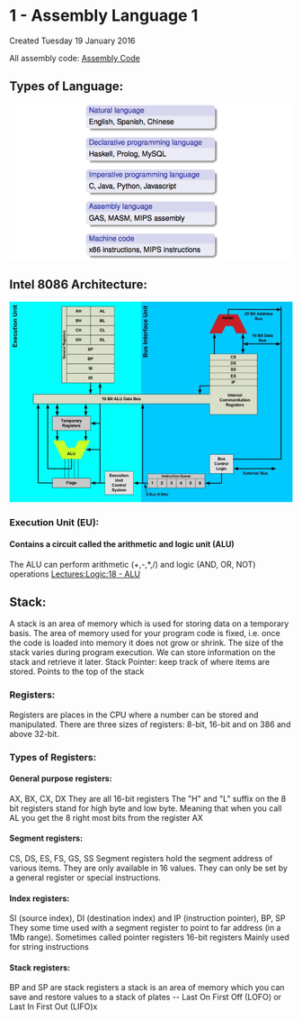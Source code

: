 # 1 - Assembly Language 1
Created Tuesday 19 January 2016


All assembly code: [Assembly Code](../../Assembly_Code.markdown)

Types of Language:
------------------
![](./1_-_Assembly_Language_1/pasted_image.png)

Intel 8086 Architecture:
------------------------
![](./1_-_Assembly_Language_1/pasted_image001.png)


### Execution Unit (EU):

#### Contains a circuit called the arithmetic and logic unit (ALU)
The ALU can perform arithmetic (+,-,*,/) and logic (AND, OR, NOT) operations
[Lectures:Logic:18 - ALU](../Logic/18_-_ALU.markdown)


Stack:
------
A stack is an area of memory which is used for storing data on a temporary basis.
The area of memory used for your program code is fixed, i.e. once the code is loaded into memory it does not grow or shrink. 
The size of the stack varies during program execution. We can store information on the stack and retrieve it later. 
Stack Pointer: keep track of where items are stored. Points to the top of the stack


### Registers:
Registers are places in the CPU where a number can be stored and manipulated. There are three sizes of registers: 8-bit, 16-bit and on 386 and above 32-bit.


### Types of Registers:

#### General purpose registers:
AX, BX, CX, DX
They are all 16-bit registers
The "H" and "L" suffix on the 8 bit registers stand for high byte and low byte. Meaning that when you call AL you get the 8 right most bits from the register AX


#### Segment registers:
CS, DS, ES, FS, GS, SS
Segment registers hold the segment address of various items. 
They are only available in 16 values. 
They can only be set by a general register or special instructions.


#### Index registers:
SI (source index), DI (destination index) and IP (instruction pointer), BP, SP
They some time used with a segment register to point to far address (in a 1Mb range).
Sometimes called pointer registers
16-bit registers 
Mainly used for string instructions


#### Stack registers:
BP and SP are stack registers
a stack is an area of memory which you can save and restore values to
a stack of plates -- Last On First Off (LOFO) or Last In First Out (LIFO)x
	


